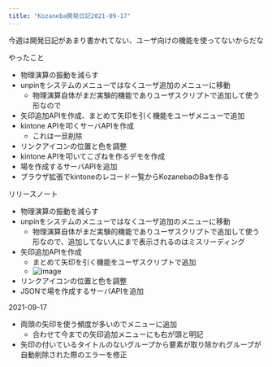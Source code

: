 ```yaml
---
title: "Kozaneba開発日記2021-09-17"
---
```


今週は開発日記があまり書かれてない、ユーザ向けの機能を使ってないからだな

やったこと
- 物理演算の振動を減らす
- unpinをシステムのメニューではなくユーザ追加のメニューに移動
    - 物理演算自体がまだ実験的機能でありユーザスクリプトで追加して使う形なので
- 矢印追加APIを作成、まとめて矢印を引く機能をユーザメニューで追加
- kintone APIを叩くサーバAPIを作成
    - これは一旦削除
- リンクアイコンの位置と色を調整
- kintone APIを叩いてこざねを作るデモを作成
- 場を作成するサーバAPIを追加
- ブラウザ拡張でkintoneのレコード一覧からKozanebaのBaを作る

リリースノート
- 物理演算の振動を減らす
- unpinをシステムのメニューではなくユーザ追加のメニューに移動
    - 物理演算自体がまだ実験的機能でありユーザスクリプトで追加して使う形なので、追加してない人にまで表示されるのはミスリーディング
- 矢印追加APIを作成
    - まとめて矢印を引く機能をユーザスクリプトで追加
    - ![image](https://gyazo.com/db24cc8fbda75c98c436458fb4fcf5fc/thumb/1000)
- リンクアイコンの位置と色を調整
- JSONで場を作成するサーバAPIを追加


2021-09-17
- 両頭の矢印を使う頻度が多いのでメニューに追加
    - 合わせて今までの矢印追加メニューにも右が頭と明記
- 矢印の付いているタイトルのないグループから要素が取り除かれグループが自動削除された際のエラーを修正


